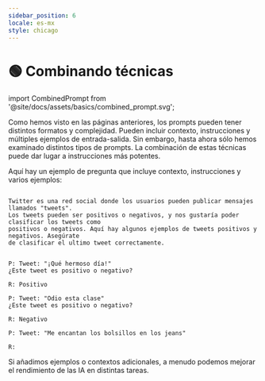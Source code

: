 ```yaml
---
sidebar_position: 6
locale: es-mx
style: chicago
---
```


# 🟢 Combinando técnicas

import CombinedPrompt from '@site/docs/assets/basics/combined_prompt.svg';


<div style={{textAlign: 'center'}}>
  <CombinedPrompt style={{width:"500px",height:"300px",verticalAlign:"top"}}/>
</div>

Como hemos visto en las páginas anteriores, los prompts pueden tener distintos formatos y complejidad. Pueden incluir contexto, instrucciones y múltiples ejemplos de entrada-salida. Sin embargo, hasta ahora sólo hemos examinado distintos tipos de prompts. La combinación de estas técnicas puede dar lugar a instrucciones más potentes.

Aquí hay un ejemplo de pregunta que incluye contexto, instrucciones y varios ejemplos:

```text

Twitter es una red social donde los usuarios pueden publicar mensajes llamados "tweets".
Los tweets pueden ser positivos o negativos, y nos gustaría poder clasificar los tweets como 
positivos o negativos. Aquí hay algunos ejemplos de tweets positivos y negativos. Asegúrate
de clasificar el ultimo tweet correctamente.


P: Tweet: "¡Qué hermoso día!"
¿Este tweet es positivo o negativo?

R: Positivo

P: Tweet: "Odio esta clase"
¿Este tweet es positivo o negativo?

R: Negativo

P: Tweet: "Me encantan los bolsillos en los jeans"

R:
```

Si añadimos ejemplos o contextos adicionales, a menudo podemos mejorar el rendimiento de las IA en distintas tareas.

